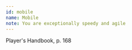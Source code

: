 ```yaml
---
id: mobile
name: Mobile
note: You are exceptionally speedy and agile
---
```

Player's Handbook, p. 168